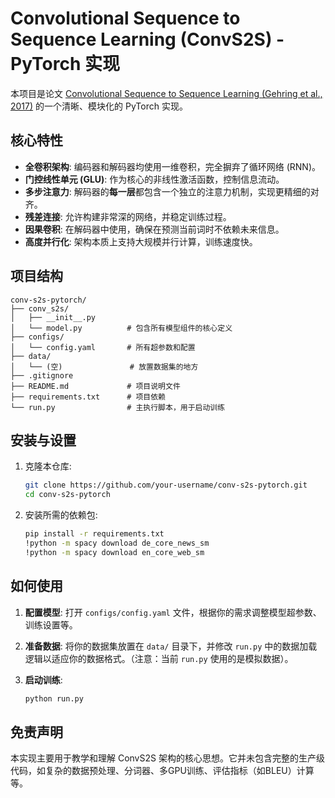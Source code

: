 # Convolutional Sequence to Sequence Learning (ConvS2S) - PyTorch 实现

本项目是论文 [Convolutional Sequence to Sequence Learning (Gehring et al., 2017)](https://arxiv.org/abs/1705.03122) 的一个清晰、模块化的 PyTorch 实现。

## 核心特性

- **全卷积架构**: 编码器和解码器均使用一维卷积，完全摒弃了循环网络 (RNN)。
- **门控线性单元 (GLU)**: 作为核心的非线性激活函数，控制信息流动。
- **多步注意力**: 解码器的**每一层**都包含一个独立的注意力机制，实现更精细的对齐。
- **残差连接**: 允许构建非常深的网络，并稳定训练过程。
- **因果卷积**: 在解码器中使用，确保在预测当前词时不依赖未来信息。
- **高度并行化**: 架构本质上支持大规模并行计算，训练速度快。

## 项目结构

```
conv-s2s-pytorch/
├── conv_s2s/
│   ├── __init__.py
│   └── model.py          # 包含所有模型组件的核心定义
├── configs/
│   └── config.yaml       # 所有超参数和配置
├── data/
│   └── (空)               # 放置数据集的地方
├── .gitignore
├── README.md             # 项目说明文件
├── requirements.txt      # 项目依赖
└── run.py                # 主执行脚本，用于启动训练
```

## 安装与设置

1.  克隆本仓库:
    ```bash
    git clone https://github.com/your-username/conv-s2s-pytorch.git
    cd conv-s2s-pytorch
    ```

2.  安装所需的依赖包:
    ```bash
    pip install -r requirements.txt
    !python -m spacy download de_core_news_sm
    !python -m spacy download en_core_web_sm
    ```

## 如何使用

1.  **配置模型**: 打开 `configs/config.yaml` 文件，根据你的需求调整模型超参数、训练设置等。

2.  **准备数据**: 将你的数据集放置在 `data/` 目录下，并修改 `run.py` 中的数据加载逻辑以适应你的数据格式。（注意：当前 `run.py` 使用的是模拟数据）。

3.  **启动训练**:
    ```bash
    python run.py
    ```

## 免责声明

本实现主要用于教学和理解 ConvS2S 架构的核心思想。它并未包含完整的生产级代码，如复杂的数据预处理、分词器、多GPU训练、评估指标（如BLEU）计算等。

